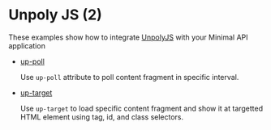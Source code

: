 # Unpoly JS (2)

These examples show how to integrate [UnpolyJS](https://unpoly.com/) with your Minimal API application

* [up-poll](up-poll)
  
  Use `up-poll` attribute to poll content fragment in specific interval. 

* [up-target](up-target)
  
  Use `up-target` to load specific content fragment and show it at targetted HTML element using tag, id, and class selectors.
